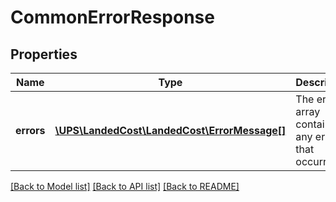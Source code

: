 # CommonErrorResponse

## Properties
Name | Type | Description | Notes
------------ | ------------- | ------------- | -------------
**errors** | [**\UPS\LandedCost\LandedCost\ErrorMessage[]**](ErrorMessage.md) | The error array containing any errors that occurred. | [optional] 

[[Back to Model list]](../../README.md#documentation-for-models) [[Back to API list]](../../README.md#documentation-for-api-endpoints) [[Back to README]](../../README.md)


